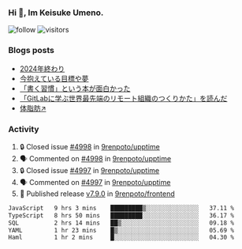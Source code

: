 ### Hi 👋, Im Keisuke Umeno.

<!--
**9renpoto/9renpoto** is a ✨ _special_ ✨ repository because its `README.md` (this file) appears on your GitHub profile.

Here are some ideas to get you started:

- 🔭 I’m currently working on ...
- 🌱 I’m currently learning ...
- 👯 I’m looking to collaborate on ...
- 🤔 I’m looking for help with ...
- 💬 Ask me about ...
- 📫 How to reach me: ...
- 😄 Pronouns: ...
- ⚡ Fun fact: ...
-->

![follow](https://img.shields.io/github/followers/9renpoto?label=Follow&style=social)
![visitors](https://komarev.com/ghpvc/?username=9renpoto&label=Profile%20views&color=0e75b6&style=flat)

### Blogs posts

<!-- BLOG-POST-LIST:START -->
- [2024年終わり](https://9renpoto.win/entry/2024/12/31/2024-end)
- [今抱えている目標や夢](https://9renpoto.win/entry/2024/12/02/objective)
- [「書く習慣」という本が面白かった](https://9renpoto.win/entry/2024/11/11/leave_a_feeling_sad)
- [「GitLabに学ぶ世界最先端のリモート組織のつくりかた」を読んだ](https://9renpoto.win/entry/2024/09/10/remote_organization)
- [体脂肪↗](https://9renpoto.win/entry/2024/08/12/gaining_fat)
<!-- BLOG-POST-LIST:END -->

### Activity

<!--START_SECTION:activity-->
1. 🔒 Closed issue [#4998](https://github.com/9renpoto/upptime/issues/4998) in [9renpoto/upptime](https://github.com/9renpoto/upptime)
2. 🗣 Commented on [#4998](https://github.com/9renpoto/upptime/issues/4998#issuecomment-2566090452) in [9renpoto/upptime](https://github.com/9renpoto/upptime)
3. 🔒 Closed issue [#4997](https://github.com/9renpoto/upptime/issues/4997) in [9renpoto/upptime](https://github.com/9renpoto/upptime)
4. 🗣 Commented on [#4997](https://github.com/9renpoto/upptime/issues/4997#issuecomment-2566090428) in [9renpoto/upptime](https://github.com/9renpoto/upptime)
5. 🚀 Published release [v7.9.0](https://github.com/9renpoto/frontend/releases/tag/v7.9.0) in [9renpoto/frontend](https://github.com/9renpoto/frontend)
<!--END_SECTION:activity-->

<!--START_SECTION:waka-->

```txt
JavaScript   9 hrs 3 mins    █████████▒░░░░░░░░░░░░░░░   37.11 %
TypeScript   8 hrs 50 mins   █████████░░░░░░░░░░░░░░░░   36.17 %
SQL          2 hrs 14 mins   ██▒░░░░░░░░░░░░░░░░░░░░░░   09.18 %
YAML         1 hr 23 mins    █▒░░░░░░░░░░░░░░░░░░░░░░░   05.69 %
Haml         1 hr 2 mins     █░░░░░░░░░░░░░░░░░░░░░░░░   04.30 %
```

<!--END_SECTION:waka-->
